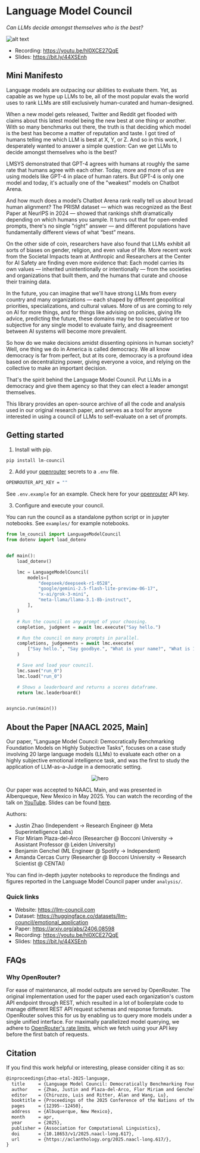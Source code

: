 # Language Model Council

*Can LLMs decide amongst themselves who is the best?*

![alt text](images/council.png)

- Recording: <https://youtu.be/hI0XCE27QqE>
- Slides: <https://bit.ly/44XSEnh>

## Mini Manifesto

Language models are outpacing our abilities to evaluate them. Yet, as capable as we hype up LLMs to be, all of the most popular evals the world uses to rank LLMs are still exclusively human-curated and human-designed.

When a new model gets released, Twitter and Reddit get flooded with claims about this latest model being the new best at one thing or another. With so many benchmarks out there, the truth is that deciding which model is the best has become a matter of reputation and taste. I got tired of humans telling me which LLM is best at X, Y, or Z. And so in this work, I desperately wanted to answer a simple question: Can we get LLMs to decide amongst themselves who is the best?

LMSYS demonstrated that GPT-4 agrees with humans at roughly the same rate that humans agree with each other. Today, more and more of us are using models like GPT-4 in place of human raters. But GPT-4 is only one model and today, it's actually one of the "weakest" models on Chatbot Arena.

And how much does a model’s Chatbot Arena rank really tell us about broad human alignment? The PRISM dataset — which was recognized as the Best Paper at NeurIPS in 2024 — showed that rankings shift dramatically depending on which humans you sample. It turns out that for open-ended prompts, there's no single "right" answer — and different populations have fundamentally different views of what “best” means.

On the other side of coin, researchers have also found that LLMs exhibit all sorts of biases on gender, religion, and even value of life. More recent work from the Societal Impacts team at Anthropic and Researchers at the Center for AI Safety are finding even more evidence that: Each model carries its own values — inherited unintentionally or intentionally — from the societies and organizations that built them, and the humans that curate and choose their training data.

In the future, you can imagine that we'll have strong LLMs from every country and many organizations — each shaped by different geopolitical priorities, specializations, and cultural values. More of us are coming to rely on AI for more things, and for things like advising on policies, giving life advice, predicting the future, these domains may be too speculative or too subjective for any single model to evaluate fairly, and disagreement between AI systems will become more prevalent.

So how do we make decisions amidst dissenting opinions in human society? Well, one thing we do in America is called democracy. We all know democracy is far from perfect, but at its core, democracy is a profound idea based on decentralizing power, giving everyone a voice, and relying on the collective to make an important decision.

That's the spirit behind the Language Model Council. Put LLMs in a democracy and give them agency so that they can elect a leader amongst themselves.

This library provides an open-source archive of all the code and analysis used in our original research paper, and serves as a tool for anyone interested in using a council of LLMs to self-evaluate on a set of prompts.

## Getting started

1. Install with pip.

```sh
pip install lm-council
```

2. Add your [openrouter](https://openrouter.ai/) secrets to a `.env` file.

```sh
OPENROUTER_API_KEY = ""
```

See `.env.example` for an example. Check here for your [openrouter](https://openrouter.ai/settings/keys) API key.

3. Configure and execute your council.

You can run the council as a standalone python script or in jupyter notebooks. See `examples/` for example notebooks.

```python
from lm_council import LanguageModelCouncil
from dotenv import load_dotenv


def main():
    load_dotenv()

    lmc = LanguageModelCouncil(
        models=[
            "deepseek/deepseek-r1-0528",
            "google/gemini-2.5-flash-lite-preview-06-17",
            "x-ai/grok-3-mini",
            "meta-llama/llama-3.1-8b-instruct",
        ],
    )

    # Run the council on any prompt of your choosing.
    completion, judgment = await lmc.execute("Say hello.")

    # Run the council on many prompts in parallel.
    completions, judgements = await lmc.execute(
        ["Say hello.", "Say goodbye.", "What is your name?", "What is 1 + 1?"]
    )

    # Save and load your council.
    lmc.save("run_0")
    lmc.load("run_0")

    # Shows a leaderboard and returns a scores dataframe.
    return lmc.leaderboard()


asyncio.run(main())
```

## About the Paper [NAACL 2025, Main]

Our paper, "Language Model Council: Democratically Benchmarking Foundation Models on Highly Subjective Tasks", focuses on a case study involving 20 large language models (LLMs) to evaluate each other on a highly subjective emotional intelligence task, and was the first to study the application of LLM-as-a-Judge in a democratic setting.

<p align="center">
  <img src="images/paper.png" alt="hero">
</p>

Our paper was accepted to NAACL Main, and was presented in Alberqueque, New Mexico in May 2025. You can watch the recording of the talk on [YouTube](https://youtu.be/hI0XCE27QqE). Slides can be found [here](https://bit.ly/44XSEnh).

Authors:

- Justin Zhao (Independent -> Research Engineer @ Meta Superintelligence Labs)
- Flor Miriam Plaza-del-Arco (Researcher @ Bocconi University -> Assistant Professor @ Leiden University)
- Benjamin Genchel (ML Engineer @ Spotify -> Independent)
- Amanda Cercas Curry (Researcher @ Bocconi University -> Research Scientist @ CENTAI)

You can find in-depth jupyter notebooks to reproduce the findings and figures reported in the
Language Model Council paper under `analysis/`.

### Quick links

- Website: <https://llm-council.com>
- Dataset: <https://huggingface.co/datasets/llm-council/emotional_application>
- Paper: <https://arxiv.org/abs/2406.08598>
- Recording: <https://youtu.be/hI0XCE27QqE>
- Slides: <https://bit.ly/44XSEnh>

## FAQs

### Why OpenRouter?

For ease of maintenance, all model outputs are served by OpenRouter. The original implementation used for the paper used each organization's custom API endpoint through REST, which resulted in a lot of boilerplate code to manage different REST API request schemas and response formats. OpenRouter solves this for us by enabling us to query more models under a single unified interface. For maximally parallelized model querying, we adhere to [OpenRouter's rate limits](https://openrouter.ai/docs/api-reference/limits), which we fetch using your API key before the first batch of requests.

## Citation

If you find this work helpful or interesting, please consider citing it as so:

```latex
@inproceedings{zhao-etal-2025-language,
  title     = {Language Model Council: Democratically Benchmarking Foundation Models on Highly Subjective Tasks},
  author    = {Zhao, Justin and Plaza-del-Arco, Flor Miriam and Genchel, Benjamin and Curry, Amanda Cercas},
  editor    = {Chiruzzo, Luis and Ritter, Alan and Wang, Lu},
  booktitle = {Proceedings of the 2025 Conference of the Nations of the Americas Chapter of the Association for Computational Linguistics: Human Language Technologies (Volume 1: Long Papers)},
  pages     = {12395--12450},
  address   = {Albuquerque, New Mexico},
  month     = apr,
  year      = {2025},
  publisher = {Association for Computational Linguistics},
  doi       = {10.18653/v1/2025.naacl-long.617},
  url       = {https://aclanthology.org/2025.naacl-long.617/},
}
```
